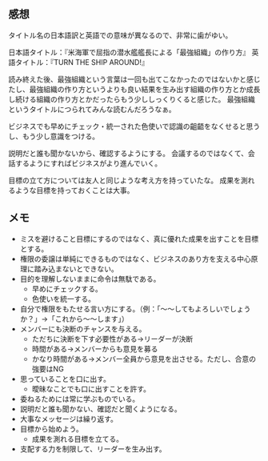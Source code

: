 ## 感想

タイトル名の日本語訳と英語での意味が異なるので、非常に歯がゆい。

日本語タイトル：『米海軍で屈指の潜水艦艦長による「最強組織」の作り方』
英語タイトル：『TURN THE SHIP AROUND!』

読み終えた後、最強組織という言葉は一回も出てこなかったのではないかと感じたし、最強組織の作り方というよりも良い結果を生み出す組織の作り方とか成長し続ける組織の作り方とかだったらもう少ししっくりくると感じた。
最強組織というタイトルにつられてみんな読むんだろうなぁ。

ビジネスでも早めにチェック・統一された色使いで認識の齟齬をなくせると思うし、もう少し意識をつける。

説明だと誰も聞かないから、確認するようにする。
会議するのではなくて、会話するようにすればビジネスがより進んでいく。

目標の立て方については友人と同じような考え方を持っていたな。
成果を測れるような目標を持っておくことは大事。

## メモ
- ミスを避けること目標にするのではなく、真に優れた成果を出すことを目標とする。
- 権限の委譲は単純にできるものではなく、ビジネスのあり方を支える中心原理に踏み込まないとできない。
- 目的を理解しないままに命令は無駄である。
  - 早めにチェックする。
  - 色使いを統一する。
- 自分で権限をもたせる言い方にする。（例：「〜〜してもよろしいでしょうか？」→「これから〜〜します」）
- メンバーにも決断のチャンスを与える。
  - ただちに決断を下す必要性がある→リーダーが決断
  - 時間がある→メンバーからも意見を募る
  - かなり時間がある→メンバー全員から意見を出させる。ただし、合意の強要はNG
- 思っていることを口に出す。
  - 曖昧なことでも口に出すことを許す。
- 委ねるためには常に学ぶものでいる。
- 説明だと誰も聞かない、確認だと聞くようになる。
- 大事なメッセージは繰り返す。
- 目標から始めよう。
  - 成果を測れる目標を立てる。
- 支配する力を制限して、リーダーを生み出す。